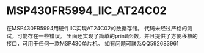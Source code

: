 # MSP430FR5994_IIC_AT24C02
在MSP430FR5994用硬件IIC实现AT24C02的数据存储。
代码未经过严格的测试，可能存在一些错误。
里面还实现了简单的printf函数，并且提供了方便移植的接口，可用于任何一款MSP430单片机。
如有问题可联系QQ592683961
